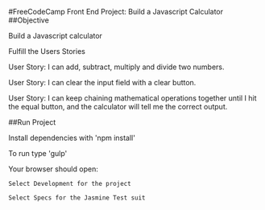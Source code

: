 #FreeCodeCamp Front End Project: Build a Javascript Calculator
##Objective

Build a Javascript calculator

Fulfill the Users Stories

User Story: I can add, subtract, multiply and divide two numbers.

User Story: I can clear the input field with a clear button.

User Story: I can keep chaining mathematical operations together until I hit the equal button, and the calculator will tell me the correct output.


##Run Project

Install dependencies with 'npm install'

To run type 'gulp'

Your browser should open:
  
    Select Development for the project

    Select Specs for the Jasmine Test suit
